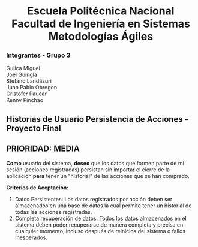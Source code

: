 <h1 align="center">
    Escuela Politécnica Nacional<br>
    Facultad de Ingeniería en Sistemas<br>
    Metodologías Ágiles<br>
</h1>

### Integrantes - Grupo 3

Guilca Miguel  
Joel Guingla  
Stefano Landázuri  
Juan Pablo Obregon  
Cristofer Paucar  
Kenny Pinchao

## Historias de Usuario Persistencia de Acciones - Proyecto Final
## PRIORIDAD: MEDIA

**Como** usuario del sistema, **deseo** que los datos que formen parte de mi sesión (acciones registradas) persistan sin importar el cierre de la aplicación **para** tener un "historial" de las acciones que se han comprado.  

**Criterios de Aceptación:**

1. Datos Persistentes: Los datos registrados por acción deben ser almacenados en una base de datos la cual permite tener un historial de todas las acciones registradas.
2. Completa recuperación de datos: Todos los datos almacenados en el sistema deben poder recuperarse de manera completa y precisa en cualquier momento, incluso después de reinicios del sistema o fallos inesperados.
